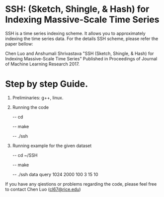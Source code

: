 SSH: (Sketch, Shingle, & Hash) for Indexing Massive-Scale Time Series
============

SSH is a time series indexing scheme. It allows you to approximately indexing the time series data. For the details SSH scheme, please refer the paper bellow:

Chen Luo and Anshumali Shrivastava "SSH (Sketch, Shingle, & Hash) for Indexing Massive-Scale Time Series" 
Published in Proceedings of Journal of Machine Learning Research 2017. 

Step by step Guide.
============
1. Preliminaries: g++, linux.

2. Running the code

	-- cd <the path of the code file>

	-- make

	-- ./ssh <data set file> <query time series file> <time series length> <number of time series> <filter length> <shift size> <shingle length> <local constraint of dtw>

3. Running example for the given dataset

	-- cd ~/SSH

	-- make

	-- ./ssh data query 1024 2000 100 3 15 10

If you have any qiestions or problems regarding the code, please feel free to contact Chen Luo (cl67@rice.edu)
